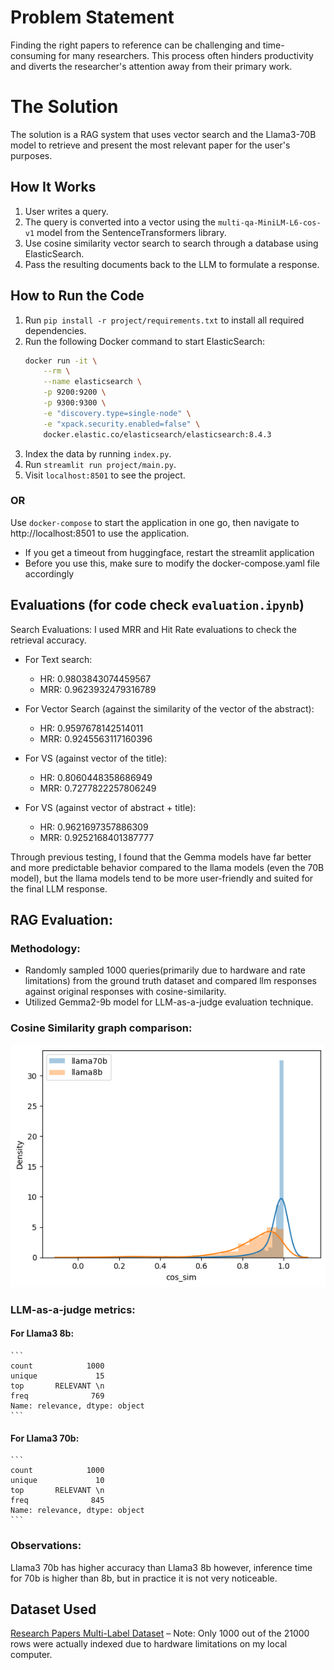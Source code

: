 # Problem Statement

Finding the right papers to reference can be challenging and time-consuming for many researchers. This process often hinders productivity and diverts the researcher's attention away from their primary work.

# The Solution

The solution is a RAG system that uses vector search and the Llama3-70B model to retrieve and present the most relevant paper for the user's purposes.

## How It Works

1. User writes a query.
2. The query is converted into a vector using the `multi-qa-MiniLM-L6-cos-v1` model from the SentenceTransformers library.
3. Use cosine similarity vector search to search through a database using ElasticSearch.
4. Pass the resulting documents back to the LLM to formulate a response.

## How to Run the Code

1. Run `pip install -r project/requirements.txt` to install all required dependencies.
2. Run the following Docker command to start ElasticSearch:
    ```sh
    docker run -it \
        --rm \
        --name elasticsearch \
        -p 9200:9200 \
        -p 9300:9300 \
        -e "discovery.type=single-node" \
        -e "xpack.security.enabled=false" \
        docker.elastic.co/elasticsearch/elasticsearch:8.4.3
    ```
3. Index the data by running `index.py`.
4. Run `streamlit run project/main.py`.
5. Visit `localhost:8501` to see the project.

### OR

Use `docker-compose` to start the application in one go, then navigate to http://localhost:8501 to use the application.
  - If you get a timeout from huggingface, restart the streamlit application
  - Before you use this, make sure to modify the docker-compose.yaml file accordingly

## Evaluations (for code check `evaluation.ipynb`)

Search Evaluations:
I used MRR and Hit Rate evaluations to check the retrieval accuracy.

- For Text search: 
  - HR: 0.9803843074459567 
  - MRR: 0.9623932479316789

- For Vector Search (against the similarity of the vector of the abstract): 
  - HR: 0.9597678142514011 
  - MRR: 0.9245563117160396

- For VS (against vector of the title): 
  - HR: 0.8060448358686949 
  - MRR: 0.7277822257806249

- For VS (against vector of abstract + title): 
  - HR: 0.9621697357886309 
  - MRR: 0.9252168401387777

Through previous testing, I found that the Gemma models have far better and more predictable behavior compared to the llama models (even the 70B model), but the llama models tend to be more user-friendly and suited for the final LLM response.

## RAG Evaluation:

### Methodology:
  - Randomly sampled 1000 queries(primarily due to hardware and rate limitations) from the ground truth dataset and compared llm responses against original responses with cosine-similarity.
  - Utilized Gemma2-9b model for LLM-as-a-judge evaluation technique.

### Cosine Similarity graph comparison:
![alt text](image.png)

### LLM-as-a-judge metrics:
#### For Llama3 8b:
    ```
    count            1000
    unique             15
    top       RELEVANT \n
    freq              769
    Name: relevance, dtype: object
    ```


#### For Llama3 70b:
    ```
    count            1000
    unique             10
    top       RELEVANT \n
    freq              845
    Name: relevance, dtype: object
    ```

### Observations: 
Llama3 70b has higher accuracy than Llama3 8b however, inference time for 70b is higher than 8b, but in practice it is not very noticeable.

## Dataset Used

[Research Papers Multi-Label Dataset](https://huggingface.co/datasets/rubrix/research_papers_multi-label) – Note: Only 1000 out of the 21000 rows were actually indexed due to hardware limitations on my local computer.